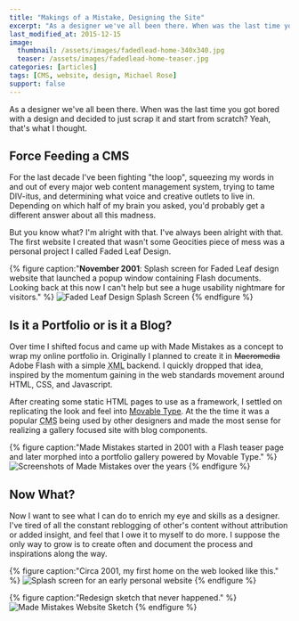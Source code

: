 ```yaml
---
title: "Makings of a Mistake, Designing the Site"
excerpt: "As a designer we've all been there. When was the last time you got bored with a design and decided to just burn it and start anew?"
last_modified_at: 2015-12-15
image: 
  thumbnail: /assets/images/fadedlead-home-340x340.jpg
  teaser: /assets/images/fadedlead-home-teaser.jpg
categories: [articles]
tags: [CMS, website, design, Michael Rose]
support: false
---
```


As a designer we've all been there. When was the last time you got bored with a design and decided to just scrap it and start from scratch? Yeah, that's what I thought.

## Force Feeding a CMS

For the last decade I've been fighting "the loop", squeezing my words in and out of every major web content management system, trying to tame DIV-itus, and determining what voice and creative outlets to live in. Depending on which half of my brain you asked, you'd probably get a different answer about all this madness.

But you know what? I'm alright with that. I've always been alright with that. The first website I created that wasn't some Geocities piece of mess was a personal project I called Faded Leaf Design.

{% figure caption:"**November 2001**: Splash screen for Faded Leaf design website that launched a popup window containing Flash documents. Looking back at this now I can't help but see a huge usability nightmare for visitors." %}
![Faded Leaf Design Splash Screen](/assets/images/faded-leaf-design-2001.jpg)
{% endfigure %}

## Is it a Portfolio or is it a Blog?

Over time I shifted focus and came up with Made Mistakes as a concept to wrap my online portfolio in. Originally I planned to create it in <del>Macromedia</del> Adobe Flash with a simple <abbr title="Extensible Markup Language">XML</abbr> backend. I quickly dropped that idea, inspired by the momentum gaining in the web standards movement around <abbr>HTML</abbr>, <abbr>CSS</abbr>, and Javascript.

After creating some static HTML pages to use as a framework, I settled on replicating the look and feel into [Movable Type](http://www.movabletype.org/). At the the time it was a popular <abbr title="Content Management System">CMS</abbr> being used by other designers and made the most sense for realizing a gallery focused site with blog components.

{% figure caption:"Made Mistakes started in 2001 with a Flash teaser page and later morphed into a portfolio gallery powered by Movable Type." %}
![Screenshots of Made Mistakes over the years](/assets/images/made-mistakes-flash-xhtml.jpg)
{% endfigure %}

## Now What?

Now I want to see what I can do to enrich my eye and skills as a designer. I've tired of all the constant reblogging of other's content without attribution or added insight, and feel that I owe it to myself to do more. I suppose the only way to grow is to create often and document the process and inspirations along the way.

{% figure caption:"Circa 2001, my first home on the web looked like this." %}
![Splash screen for an early personal website](/assets/images/bleedsapathy-splash-page.jpg)
{% endfigure %}

{% figure caption:"Redesign sketch that never happened." %}
![Made Mistakes Website Sketch](/assets/images/made-mistakes-sketch.jpg)
{% endfigure %}
